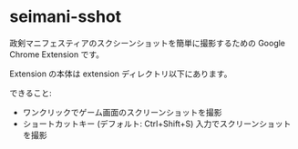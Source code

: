 # seimani-sshot
政剣マニフェスティアのスクシーンショットを簡単に撮影するための Google Chrome Extension です。

Extension の本体は extension ディレクトリ以下にあります。

できること:
* ワンクリックでゲーム画面のスクリーンショットを撮影
* ショートカットキー (デフォルト: Ctrl+Shift+S) 入力でスクリーンショットを撮影
